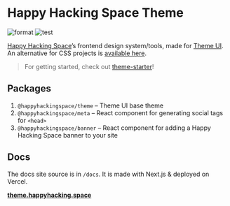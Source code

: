 # Happy Hacking Space Theme

![format](https://github.com/happyhackingspace/theme/workflows/format/badge.svg)
![test](https://github.com/happyhackingspace/theme/workflows/test/badge.svg)

[Happy Hacking Space](https://happyhacking.space)’s frontend design system/tools,
made for [Theme UI](https://theme-ui.com). An alternative for CSS
projects is [available here](https://github.com/happyhackingspace/css).

> For getting started, check out [theme-starter](https://github.com/happyhackingspace/theme-starter)!

## Packages

1. `@happyhackingspace/theme` – Theme UI base theme
2. `@happyhackingspace/meta` – React component for generating social tags for `<head>`
3. `@happyhackingspace/banner` – React component for adding a Happy Hacking Space banner to your site

## Docs

The docs site source is in `/docs`. It is made with Next.js & deployed on Vercel.

[**theme.happyhacking.space**](https://theme.happyhacking.space)
